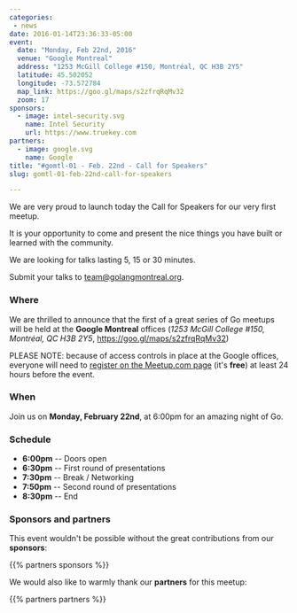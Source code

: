 ```yaml
---
categories:
 - news
date: 2016-01-14T23:36:33-05:00
event:
  date: "Monday, Feb 22nd, 2016"
  venue: "Google Montreal"
  address: "1253 McGill College #150, Montréal, QC H3B 2Y5"
  latitude: 45.502052
  longitude: -73.572784
  map_link: https://goo.gl/maps/s2zfrqRqMv32
  zoom: 17
sponsors:
  - image: intel-security.svg
    name: Intel Security
    url: https://www.truekey.com
partners:
  - image: google.svg
    name: Google
title: "#gomtl-01 - Feb. 22nd - Call for Speakers"
slug: gomtl-01-feb-22nd-call-for-speakers

---
```


We are very proud to launch today the Call for Speakers for our very first meetup.

It is your opportunity to come and present the nice things you have built or
learned with the community.

We are looking for talks lasting 5, 15 or 30 minutes.

Submit your talks to <a
href="mailto:team@golangmontreal.org">team@golangmontreal.org</a>.

<!--more-->

### Where

We are thrilled to announce that the first of a great series of Go meetups will be held at the **Google Montreal** offices (_1253 McGill College #150, Montréal, QC H3B 2Y5_, https://goo.gl/maps/s2zfrqRqMv32)

PLEASE NOTE: because of access controls in place at the Google offices, everyone
will need to [register on the Meetup.com page](http://www.meetup.com/fr-FR/GolangMontreal/events/228221625/) (it's **free**) at least 24 hours before the event.


### When

Join us on **Monday, February 22nd**, at 6:00pm for an amazing night of Go.


### Schedule

* **6:00pm** -- Doors open
* **6:30pm** -- First round of presentations
* **7:30pm** -- Break / Networking
* **7:50pm** -- Second round of presentations
* **8:30pm** -- End

### Sponsors and partners

This event wouldn't be possible without the great contributions from our **sponsors**:

{{% partners sponsors %}}

We would also like to warmly thank our **partners** for this meetup:

{{% partners partners %}}
